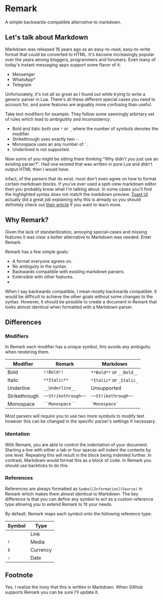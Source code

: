 # Remark
A simple backwards-compatible alternative to markdown.

## Let's talk about Markdown

Markdown was released 16 years ago as an easy-to-read, easy-to-write format that could be converted to HTML. It's become increasingly popular over the years among bloggers, programmers and forumers. Even many of today's instant messaging apps support some flavor of it:
- Messenger
- WhatsApp*
- Telegram

Unfortunately, it's not all so great as I found out while trying to write a generic parser in Lua. There's all these different special cases you need to account for, and some features are arguably more confusing than useful. 

Take text modifiers for example. They follow some seemingly arbirtary set of rules which lead to ambiguitity and inconsistency:

- Bold and italic both use `*` or `_` where the number of symbols denotes the modifier.
- Strikethrough uses exactly two `~`.
- Monospace uses an any number of `` ` ``.
- Underlined is not supported.

Now some of you might be sitting there thinking "Why didn't you just use an existing parser?". Had one existed that was written in pure Lua and didn't output HTML then I would have.

Infact, of the parsers that do exist, most don't even agree on how to format certain markdown blocks. If you've ever used a split-view markdown editor then you probably know what I'm talking about. In some cases you'll find the highlighted syntax does not match the markdown preview. [Toast UI](https://ui.toast.com/) actually did a great job explaining why this is already so you should definitely check out [their article](https://medium.com/@toastui/the-need-for-a-new-markdown-parser-and-why-e6a7f1826137) if you want to learn more.

## Why Remark?
Given the lack of standardization, annoying special-cases and missing features it was clear a better alternative to Markdown was needed. Enter Remark.

Remark has a few simple goals:
- A format everyone agrees on.
- No ambiguity in the syntax.
- Backwards compatible with existing markdown parsers.
- Extensible with other features.
- 

When I say backwards compatible, I mean mostly backwards compatible. It would be difficult to achieve the other goals without some changes to the syntax. However, it should be possible to create a document in Remark that looks almost identical when formatted with a Markdown parser.

## Differences

### Modifiers
In Remark each modifier has a unique symbol, this avoids any ambiguity when rendering them.

Modifier | Remark | Markdown
--- | --- | ---
Bold | `!!Bold!!` | `**Bold**` or `__Bold__`
Italic | `**Italic**` | `*Italic*` or `_Italic_`
Underline | `__Underline__` | Unsupported
Strikethrough | `~~Strikethrough~~` | `~~Strikethrough~~`
Monospace | ``` ``Monospace`` ``` | `` `Monospace` ``

Most parsers will require you to use two more symbols to modify text however this can be changed in the specific parser's settings if necessary.

### Identation

With Remark, you are able to control the indentation of your document. Starting a line with either a tab or four spaces will indent the contents by one level. Repeating this will result in the block being indented further. In contrast, Markdown would format this as a block of code. In Remark you should use backticks to do this.

### References

References are always formatted as `Symbol[Information](Source)` in Remark which makes them almost identical to Markdown. The key difference is that you can define any symbol to act as a custom reference type allowing you to extend Remark to fit your needs.

By default, Remark maps each symbol onto the following reference type:

Symbol | Type
--- | ---
` ` | Link
`!` | Media
`$` | Currency
`:` | Date

## Footnote
Yes, I realize the irony that this is written in Markdown. When GitHub supports Remark you can be sure I'll update it.
